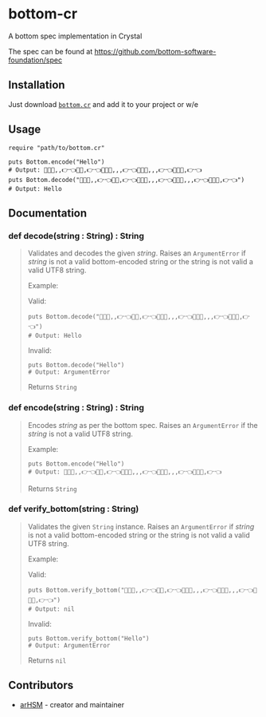 # bottom-cr

A bottom spec implementation in Crystal

The spec can be found at https://github.com/bottom-software-foundation/spec

## Installation

Just download [`bottom.cr`](src/bottom.cr) and add it to your project or w/e

## Usage

```crystal
require "path/to/bottom.cr"

puts Bottom.encode("Hello")
# Output: 💖✨✨,,👉👈💖💖,👉👈💖💖🥺,,,👉👈💖💖🥺,,,👉👈💖💖✨,👉👈
puts Bottom.decode("💖✨✨,,👉👈💖💖,👉👈💖💖🥺,,,👉👈💖💖🥺,,,👉👈💖💖✨,👉👈")
# Output: Hello
```

## Documentation

### **def decode(string : String) : String**
> Validates and decodes the given *string*.
> Raises an `ArgumentError` if *string* is not a valid bottom-encoded string or the
> string is not valid a valid UTF8 string.
>
> Example:
>
> Valid:
> ```crystal
> puts Bottom.decode("💖✨✨,,👉👈💖💖,👉👈💖💖🥺,,,👉👈💖💖🥺,,,👉👈💖💖✨,👉👈")
> # Output: Hello
> ```
>
> Invalid:
> ```crystal
> puts Bottom.decode("Hello")
> # Output: ArgumentError
> ```
>
> Returns `String`


### **def encode(string : String) : String**
> Encodes *string* as per the bottom spec.
> Raises an `ArgumentError` if the *string* is not a valid UTF8 string.
> 
> Example:
> 
> ```crystal
> puts Bottom.encode("Hello")
> # Output: 💖✨✨,,👉👈💖💖,👉👈💖💖🥺,,,👉👈💖💖🥺,,,👉👈💖💖✨,👉👈
> ```
> 
> Returns `String`

### **def verify_bottom(string : String)**
> Validates the given `String` instance.
> Raises an `ArgumentError` if *string* is not a valid bottom-encoded string or the
> string is not valid a valid UTF8 string.
> 
> Example:
> 
> Valid:
> ```crystal
> puts Bottom.verify_bottom("💖✨✨,,👉👈💖💖,👉👈💖💖🥺,,,👉👈💖💖🥺,,,👉👈💖💖✨,👉👈")
> # Output: nil
> ```
> 
> Invalid:
> ```crystal
> puts Bottom.verify_bottom("Hello")
> # Output: ArgumentError
> ```
> 
> Returns `nil`


## Contributors

- [arHSM](https://github.com/your-github-user) - creator and maintainer
